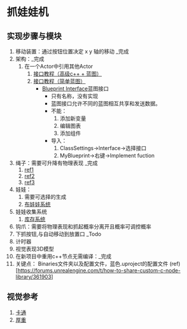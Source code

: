 # 抓娃娃机
## 实现步骤与模块
1. 移动装置：通过按钮位置决定 x y 轴的移动 _完成
2. 架构：_完成
   1. 在一个Actor中引用其他Actor
      1. [接口教程（高级c++ + 蓝图）](https://dev.epicgames.com/community/learning/tutorials/bLXe/interfaces-bp-c)
      2. [接口教程（简单蓝图）](https://youtu.be/exs1uMuqQSE)
         - [Blueprint Interface](https://docs.unrealengine.com/4.27/en-US/ProgrammingAndScripting/Blueprints/UserGuide/Types/Interface/)蓝图接口
           - 只有名称，没有实现
           - 蓝图接口允许不同的蓝图相互共享和发送数据。
           - 不能：  
             1. 添加新变量
             2. 编辑图表
             3. 添加组件
           - 导入：  
             1. ClassSettings->Interface->选择接口
             2. MyBlueprint->右键->Implement fuction
3. 绳子：需要可升降有物理表现 _完成
   1. [ref1](https://dev.epicgames.com/community/learning/tutorials/n4w3/unreal-engine-make-rope-using-bones)
   2. [ref2](https://youtu.be/erqu8mGJAYE)
   3. [ref3](https://docs.unrealengine.com/5.0/en-US/cable-components-in-unreal-engine/)
4. 娃娃：
   1. 需要可选择的生成
   2. [布娃娃系统](https://dev.epicgames.com/community/learning/tutorials/pjRY/unreal-engine-aplicar-ragdoll-al-player)   
5. 娃娃收集系统
   1. [库存系统](https://dev.epicgames.com/community/learning/tutorials/W5aX/how-to-make-a-simple-inventory-system-in-unreal-engine-5)
6. 钩爪：需要将物理表现和抓起概率分离开且概率可调控概率 
7. 下抓按钮,与自动移动到放置口 _Todo
8. 计时器
9.  视觉表现3D模型
10. 在新项目中重用c++节点无需编译：_完成
   1.  关键点： Binaries文件夹以及配置文件，蓝色.uproject的配置文件 (ref)[https://forums.unrealengine.com/t/how-to-share-custom-c-node-library/361903]
## 视觉参考
1. [卡通](https://youtu.be/8AZlQ5pA0dg)
2. [厚重](https://youtu.be/dF0QBahWR8k)